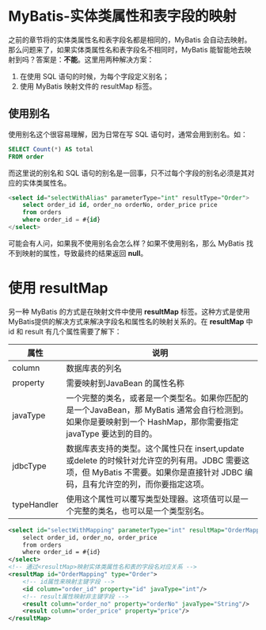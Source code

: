# MyBatis-实体类属性和表字段的映射

之前的章节将的实体类属性名和表字段名都是相同的，MyBatis 会自动去映射。那么问题来了，如果实体类属性名和表字段名不相同时，MyBatis 能智能地去映射到吗？答案是：**不能**。这里用两种解决方案： 

1. 在使用 SQL 语句的时候，为每个字段定义别名； 
2. 使用 MyBatis 映射文件的 resultMap 标签。

## 使用别名

使用别名这个很容易理解，因为日常在写 SQL 语句时，通常会用到别名。如：

```sql
SELECT Count(*) AS total
FROM order
```
而这里说的别名和 SQL 语句的别名是一回事，只不过每个字段的别名必须是其对应的实体类属性名。

```sql
<select id="selectWithAlias" parameterType="int" resultType="Order">
    select order_id id, order_no orderNo, order_price price
    from orders
    where order_id = #{id}
</select>
```

可能会有人问，如果我不使用别名会怎么样？如果不使用别名，那么 MyBatis 找不到映射的属性，导致最终的结果返回 **null**。

# 使用 resultMap

另一种 MyBatis 的方式是在映射文件中使用 **resultMap** 标签。这种方式是使用MyBatis提供的解决方式来解决字段名和属性名的映射关系的。在 **resultMap** 中 id 和 result 有几个属性需要了解下：

| 属性          | 说明                                       |
| ----------- | ---------------------------------------- |
| column      | 数据库表的列名                                  |
| property    | 需要映射到JavaBean 的属性名称                      |
| javaType    | 一个完整的类名，或者是一个类型名。如果你匹配的是一个JavaBean，那 MyBatis 通常会自行检测到。如果你是要映射到一个 HashMap，那你需要指定 javaType 要达到的目的。 |
| jdbcType    | 数据库表支持的类型。这个属性只在 insert,update 或delete 的时候针对允许空的列有用。JDBC 需要这项，但 MyBatis 不需要。如果你是直接针对 JDBC 编码，且有允许空的列，而你要指定这项。 |
| typeHandler | 使用这个属性可以覆写类型处理器。这项值可以是一个完整的类名，也可以是一个类型别名。 |

```xml
<select id="selectWithMapping" parameterType="int" resultMap="OrderMapping">
    select order_id, order_no, order_price
    from orders
    where order_id = #{id}
</select>
<!-- 通过<resultMap>映射实体类属性名和表的字段名对应关系 -->
<resultMap id="OrderMapping" type="Order">
    <!-- id属性来映射主键字段 -->
    <id column="order_id" property="id" javaType="int"/>
    <!-- result属性映射非主键字段 -->
    <result column="order_no" property="orderNo" javaType="String"/>
    <result column="order_price" property="price"/>
</resultMap>
```